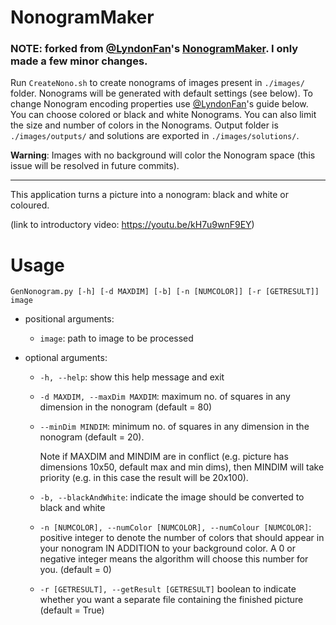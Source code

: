 
# NonogramMaker
### NOTE: forked from [@LyndonFan](https://github.com/LyndonFan)'s [NonogramMaker](https://github.com/LyndonFan/NonogramMaker). I only made a few minor changes.  
Run `CreateNono.sh` to create nonograms of images present in `./images/` folder. Nonograms will be generated with default settings (see below). To change Nonogram encoding properties use [@LyndonFan](https://github.com/LyndonFan)'s guide below. You can choose colored or black and white Nonograms. You can also limit the size and number of colors in the Nonograms. Output folder is `./images/outputs/` and solutions are exported in `./images/solutions/`. 

**Warning**: Images with no background will color the Nonogram space (this issue will be resolved in future commits).

-----

This application turns a picture into a nonogram: black and white or coloured.

(link to introductory video: <a href="https://youtu.be/kH7u9wnF9EY">https://youtu.be/kH7u9wnF9EY</a>)

# Usage

`GenNonogram.py [-h] [-d MAXDIM] [-b] [-n [NUMCOLOR]] [-r [GETRESULT]] image`

- positional arguments:
  - `image`: path to image to be processed

- optional arguments:

  - `-h, --help`:
    show this help message and exit
  - `-d MAXDIM, --maxDim MAXDIM`:
    maximum no. of squares in any dimension in the nonogram (default = 80)
  - `--minDim MINDIM`:
    minimum no. of squares in any dimension in the nonogram (default = 20).
    
    Note if MAXDIM and MINDIM are in conflict (e.g. picture has dimensions 10x50, default max and min dims), then MINDIM will take priority (e.g. in this case the result will be 20x100).
  - `-b, --blackAndWhite`:
    indicate the image should be converted to black and white
  - `-n [NUMCOLOR], --numColor [NUMCOLOR], --numColour [NUMCOLOR]`:
    positive integer to denote the number of colors that should appear in your nonogram IN ADDITION to your background color. A 0 or negative integer means the algorithm will choose this number for you. (default = 0)
  - `-r [GETRESULT], --getResult [GETRESULT]`
    boolean to indicate whether you want a separate file containing the finished picture (default = True)

